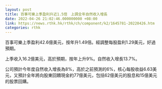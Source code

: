 ```yaml
---
layout: post
title: 百事可樂上季盈利升近1.5倍　上調全年自然收入增長
date: 2022-04-26 21:02:46.000000000 +08:00
link: https://news.rthk.hk/rthk/ch/component/k2/1645781-20220426.htm
categories: rthk
---
```


百事可樂上季盈利42.6億美元，按年升1.49倍。經調整每股盈利1.29美元，好過預期。

上季收入16.2億美元，高於預期，按年上升9%。自然收入增長13.7%。

公司預計今年度自然收入增長為8%，高於之前預測的6%，核心每股收益6.63美元，又預計全年將向股東回饋現金約77億美元，包括62億美元的股息和15億美元的股票回購。
